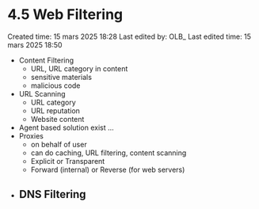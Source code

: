 # 4.5 Web Filtering

Created time: 15 mars 2025 18:28
Last edited by: OLB_
Last edited time: 15 mars 2025 18:50

- Content Filtering
    - URL, URL category in content
    - sensitive materials
    - malicious code
- URL Scanning
    - URL category
    - URL reputation
    - Website content
- Agent based solution exist …
- Proxies
    - on behalf of user
    - can do caching, URL filtering, content scanning
    - Explicit or Transparent
    - Forward (internal) or Reverse (for web servers)
- DNS Filtering
    -